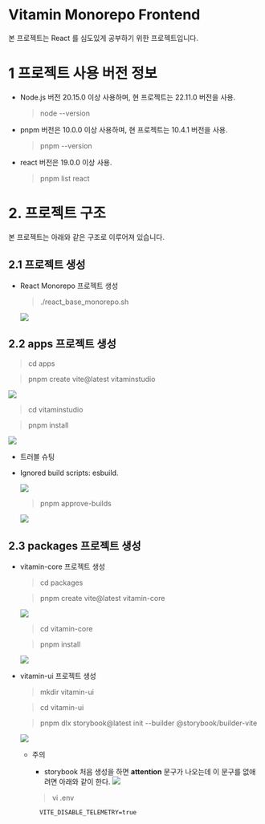 # Vitamin Monorepo Frontend

본 프로젝트는 React 를 심도있게 공부하기 위한 프로젝트입니다.

# 1 프로젝트 사용 버전 정보

- Node.js 버전 20.15.0 이상 사용하며, 현 프로젝트는 22.11.0 버전을 사용.

  > node --version

- pnpm 버전은 10.0.0 이상 사용하며, 현 프로젝트는 10.4.1 버전을 사용.

  > pnpm --version

- react 버전은 19.0.0 이상 사용.

  > pnpm list react

# 2. 프로젝트 구조

본 프로젝트는 아래와 같은 구조로 이루어져 있습니다.

## 2.1 프로젝트 생성

- React Monorepo 프로젝트 생성

  > ./react_base_monorepo.sh

  ![](./readmeImages/2024-12-07-14-44-40.png)

## 2.2 apps 프로젝트 생성

  > cd apps

  > pnpm create vite@latest vitaminstudio

  ![](./readmeImages/2025-02-22-09-30-35.png)

  > cd vitaminstudio

  > pnpm install

  ![](./readmeImages/2025-02-22-09-32-29.png)

-  트러블 슈팅

  - Ignored build scripts: esbuild.

    ![](./readmeImages/2025-02-22-08-54-53.png)

    > pnpm approve-builds

    ![](./readmeImages/2025-02-22-09-28-08.png)


## 2.3 packages 프로젝트 생성

- vitamin-core 프로젝트 생성
  > cd packages

  > pnpm create vite@latest vitamin-core

  ![](./readmeImages/2025-02-22-09-44-45.png)

  > cd vitamin-core

  > pnpm install

  ![](./readmeImages/2025-02-22-09-46-05.png)

- vitamin-ui 프로젝트 생성
  > mkdir vitamin-ui

  > cd vitamin-ui

  > pnpm dlx storybook@latest init --builder @storybook/builder-vite

  ![](./readmeImages/2025-02-22-09-48-04.png)

  - 주의
    - storybook 처음 생성을 하면 **attention** 문구가 나오는데 이 문구를 없애려면 아래와 같이 한다.
      ![](./readmeImages/2025-02-22-14-16-33.png)

    > vi .env

      ```env
        VITE_DISABLE_TELEMETRY=true
      ```
